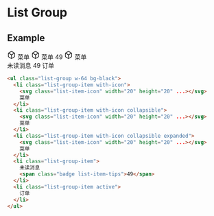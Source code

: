 # List Group

## Example

<div class="playground">
  <div class="list-group w-64 bg-black">
    <a class="list-group-item with-icon">
      <svg class="list-item-icon" width="20" height="20" viewBox="0 0 20 20" fill="currentColor" xmlns="http://www.w3.org/2000/svg"><path fill-rule="evenodd" clip-rule="evenodd" d="M11.052 1.285a2.084 2.084 0 0 0-2.104 0l-5.817 3.38C2.433 5.07 2 5.845 2 6.685v6.63c0 .84.433 1.615 1.13 2.02l5.818 3.38c.655.38 1.449.38 2.104 0l5.818-3.38c.696-.405 1.13-1.178 1.13-2.02v-6.63c0-.84-.433-1.614-1.13-2.02l-5.818-3.38zM9.65 2.631a.694.694 0 0 1 .7 0l5.148 2.989L10 9.103 4.503 5.62 9.65 2.631zm6.896 4.117l-5.819 3.687v6.715l5.442-3.16a.776.776 0 0 0 .377-.674V6.748zm-7.273 3.687v6.715L3.83 13.99a.778.778 0 0 1-.377-.674V6.748l5.819 3.687z"/></svg>
      菜单
    </a>
    <a class="list-group-item with-icon collapsible">
      <svg class="list-item-icon" width="20" height="20" viewBox="0 0 20 20" fill="currentColor" xmlns="http://www.w3.org/2000/svg"><path fill-rule="evenodd" clip-rule="evenodd" d="M11.052 1.285a2.084 2.084 0 0 0-2.104 0l-5.817 3.38C2.433 5.07 2 5.845 2 6.685v6.63c0 .84.433 1.615 1.13 2.02l5.818 3.38c.655.38 1.449.38 2.104 0l5.818-3.38c.696-.405 1.13-1.178 1.13-2.02v-6.63c0-.84-.433-1.614-1.13-2.02l-5.818-3.38zM9.65 2.631a.694.694 0 0 1 .7 0l5.148 2.989L10 9.103 4.503 5.62 9.65 2.631zm6.896 4.117l-5.819 3.687v6.715l5.442-3.16a.776.776 0 0 0 .377-.674V6.748zm-7.273 3.687v6.715L3.83 13.99a.778.778 0 0 1-.377-.674V6.748l5.819 3.687z"/></svg>
      菜单
      <span class="badge list-item-tips">49</span>
    </a>
    <a class="list-group-item with-icon collapsible expanded">
      <svg class="list-item-icon" width="20" height="20" viewBox="0 0 20 20" fill="currentColor" xmlns="http://www.w3.org/2000/svg"><path fill-rule="evenodd" clip-rule="evenodd" d="M11.052 1.285a2.084 2.084 0 0 0-2.104 0l-5.817 3.38C2.433 5.07 2 5.845 2 6.685v6.63c0 .84.433 1.615 1.13 2.02l5.818 3.38c.655.38 1.449.38 2.104 0l5.818-3.38c.696-.405 1.13-1.178 1.13-2.02v-6.63c0-.84-.433-1.614-1.13-2.02l-5.818-3.38zM9.65 2.631a.694.694 0 0 1 .7 0l5.148 2.989L10 9.103 4.503 5.62 9.65 2.631zm6.896 4.117l-5.819 3.687v6.715l5.442-3.16a.776.776 0 0 0 .377-.674V6.748zm-7.273 3.687v6.715L3.83 13.99a.778.778 0 0 1-.377-.674V6.748l5.819 3.687z"/></svg>
      菜单
    </a>
    <div class="collapsed">
      <a class="list-group-item">
        未读消息
        <span class="badge list-item-tips">49</span>
      </a>
      <a class="list-group-item active">
        订单
      </a>
    </div>
  </div>
</div>

```html
<ul class="list-group w-64 bg-black">
  <li class="list-group-item with-icon">
    <svg class="list-item-icon" width="20" height="20" ...></svg>
    菜单
  </li>
  <li class="list-group-item with-icon collapsible">
    <svg class="list-item-icon" width="20" height="20" ...></svg>
    菜单
  </li>
  <li class="list-group-item with-icon collapsible expanded">
    <svg class="list-item-icon" width="20" height="20" ...></svg>
    菜单
  </li>
  <li class="list-group-item">
    未读消息
    <span class="badge list-item-tips">49</span>
  </li>
  <li class="list-group-item active">
    订单
  </li>
</ul>
```
